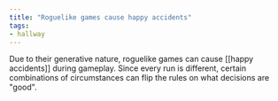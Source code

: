 ```yaml
---
title: "Roguelike games cause happy accidents"
tags:
- hallway
---
```


Due to their generative nature, roguelike games can cause [[happy accidents]] during gameplay. Since every run is different, certain combinations of circumstances can flip the rules on what decisions are "good". 